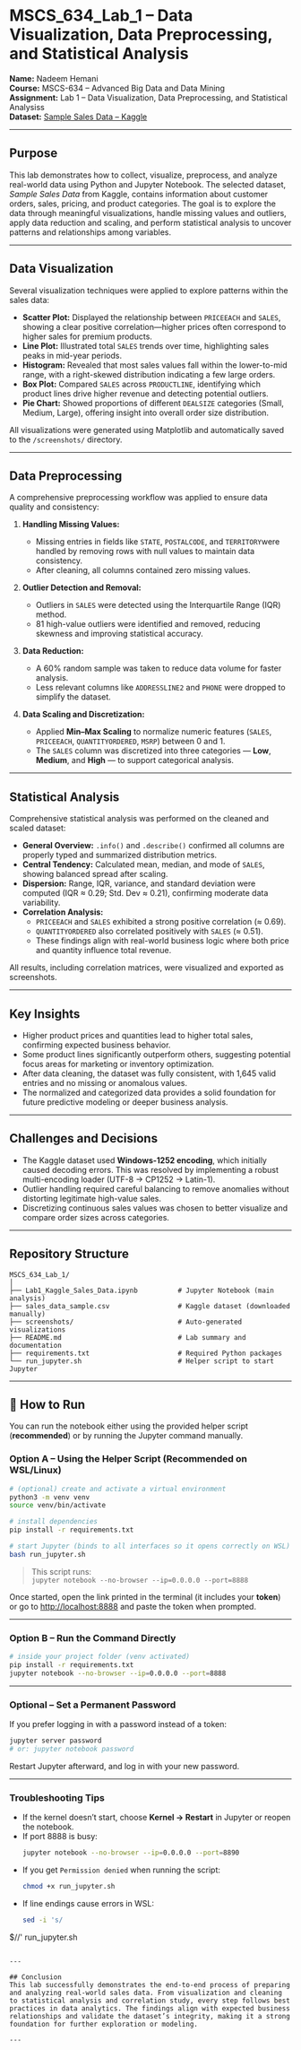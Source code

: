 # MSCS_634_Lab_1 – Data Visualization, Data Preprocessing, and Statistical Analysis

**Name:** Nadeem Hemani  
**Course:** MSCS-634 – Advanced Big Data and Data Mining  
**Assignment:** Lab 1 – Data Visualization, Data Preprocessing, and Statistical Analysiss  
**Dataset:** [Sample Sales Data – Kaggle](https://www.kaggle.com/datasets/kyanyoga/sample-sales-data)

---

## Purpose
This lab demonstrates how to collect, visualize, preprocess, and analyze real-world data using Python and Jupyter Notebook. The selected dataset, *Sample Sales Data* from Kaggle, contains information about customer orders, sales, pricing, and product categories. The goal is to explore the data through meaningful visualizations, handle missing values and outliers, apply data reduction and scaling, and perform statistical analysis to uncover patterns and relationships among variables.

---

## Data Visualization
Several visualization techniques were applied to explore patterns within the sales data:

- **Scatter Plot:** Displayed the relationship between `PRICEEACH` and `SALES`, showing a clear positive correlation—higher prices often correspond to higher sales for premium products.  
- **Line Plot:** Illustrated total `SALES` trends over time, highlighting sales peaks in mid-year periods.  
- **Histogram:** Revealed that most sales values fall within the lower-to-mid range, with a right-skewed distribution indicating a few large orders.  
- **Box Plot:** Compared `SALES` across `PRODUCTLINE`, identifying which product lines drive higher revenue and detecting potential outliers.  
- **Pie Chart:** Showed proportions of different `DEALSIZE` categories (Small, Medium, Large), offering insight into overall order size distribution.

All visualizations were generated using Matplotlib and automatically saved to the `/screenshots/` directory.

---

## Data Preprocessing
A comprehensive preprocessing workflow was applied to ensure data quality and consistency:

1. **Handling Missing Values:**  
   - Missing entries in fields like `STATE`, `POSTALCODE`, and `TERRITORY`were handled by removing rows with null values to maintain data consistency.  
   - After cleaning, all columns contained zero missing values.

2. **Outlier Detection and Removal:**  
   - Outliers in `SALES` were detected using the Interquartile Range (IQR) method.  
   - 81 high-value outliers were identified and removed, reducing skewness and improving statistical accuracy.

3. **Data Reduction:**  
   - A 60% random sample was taken to reduce data volume for faster analysis.  
   - Less relevant columns like `ADDRESSLINE2` and `PHONE` were dropped to simplify the dataset.

4. **Data Scaling and Discretization:**  
   - Applied **Min–Max Scaling** to normalize numeric features (`SALES`, `PRICEEACH`, `QUANTITYORDERED`, `MSRP`) between 0 and 1.  
   - The `SALES` column was discretized into three categories — **Low**, **Medium**, and **High** — to support categorical analysis.

---

## Statistical Analysis
Comprehensive statistical analysis was performed on the cleaned and scaled dataset:

- **General Overview:** `.info()` and `.describe()` confirmed all columns are properly typed and summarized distribution metrics.  
- **Central Tendency:** Calculated mean, median, and mode of `SALES`, showing balanced spread after scaling.  
- **Dispersion:** Range, IQR, variance, and standard deviation were computed (IQR ≈ 0.29; Std. Dev ≈ 0.21), confirming moderate data variability.  
- **Correlation Analysis:**  
  - `PRICEEACH` and `SALES` exhibited a strong positive correlation (≈ 0.69).  
  - `QUANTITYORDERED` also correlated positively with `SALES` (≈ 0.51).  
  - These findings align with real-world business logic where both price and quantity influence total revenue.

All results, including correlation matrices, were visualized and exported as screenshots.

---

## Key Insights
- Higher product prices and quantities lead to higher total sales, confirming expected business behavior.  
- Some product lines significantly outperform others, suggesting potential focus areas for marketing or inventory optimization.  
- After data cleaning, the dataset was fully consistent, with 1,645 valid entries and no missing or anomalous values.  
- The normalized and categorized data provides a solid foundation for future predictive modeling or deeper business analysis.

---

## Challenges and Decisions
- The Kaggle dataset used **Windows-1252 encoding**, which initially caused decoding errors. This was resolved by implementing a robust multi-encoding loader (UTF-8 → CP1252 → Latin-1).  
- Outlier handling required careful balancing to remove anomalies without distorting legitimate high-value sales.  
- Discretizing continuous sales values was chosen to better visualize and compare order sizes across categories.

---

## Repository Structure
```
MSCS_634_Lab_1/
│
├── Lab1_Kaggle_Sales_Data.ipynb          # Jupyter Notebook (main analysis)
├── sales_data_sample.csv                 # Kaggle dataset (downloaded manually)
├── screenshots/                          # Auto-generated visualizations
├── README.md                             # Lab summary and documentation
├── requirements.txt                      # Required Python packages
└── run_jupyter.sh                        # Helper script to start Jupyter
```

---

## 🚀 How to Run

You can run the notebook either using the provided helper script (**recommended**) or by running the Jupyter command manually.

### **Option A – Using the Helper Script (Recommended on WSL/Linux)**
```bash
# (optional) create and activate a virtual environment
python3 -m venv venv
source venv/bin/activate

# install dependencies
pip install -r requirements.txt

# start Jupyter (binds to all interfaces so it opens correctly on WSL)
bash run_jupyter.sh
```
> This script runs:  
> `jupyter notebook --no-browser --ip=0.0.0.0 --port=8888`

Once started, open the link printed in the terminal (it includes your **token**)  
or go to [http://localhost:8888](http://localhost:8888) and paste the token when prompted.

---

### **Option B – Run the Command Directly**
```bash
# inside your project folder (venv activated)
pip install -r requirements.txt
jupyter notebook --no-browser --ip=0.0.0.0 --port=8888
```

---

### **Optional – Set a Permanent Password**
If you prefer logging in with a password instead of a token:
```bash
jupyter server password
# or: jupyter notebook password
```
Restart Jupyter afterward, and log in with your new password.

---

### **Troubleshooting Tips**
- If the kernel doesn’t start, choose **Kernel → Restart** in Jupyter or reopen the notebook.  
- If port 8888 is busy:  
  ```bash
  jupyter notebook --no-browser --ip=0.0.0.0 --port=8890
  ```
- If you get `Permission denied` when running the script:  
  ```bash
  chmod +x run_jupyter.sh
  ```
- If line endings cause errors in WSL:  
  ```bash
  sed -i 's/
$//' run_jupyter.sh
  ```

---

## Conclusion
This lab successfully demonstrates the end-to-end process of preparing and analyzing real-world sales data. From visualization and cleaning to statistical analysis and correlation study, every step follows best practices in data analytics. The findings align with expected business relationships and validate the dataset’s integrity, making it a strong foundation for further exploration or modeling.

---